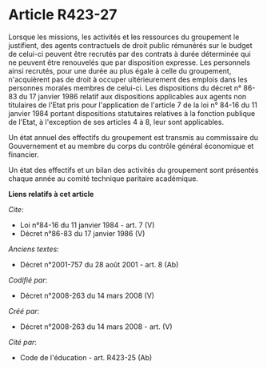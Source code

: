 # Article R423-27

Lorsque les missions, les activités et les ressources du groupement le justifient, des agents contractuels de droit public
rémunérés sur le budget de celui-ci peuvent être recrutés par des contrats à durée déterminée qui ne peuvent être renouvelés
que par disposition expresse. Les personnels ainsi recrutés, pour une durée au plus égale à celle du groupement, n'acquièrent
pas de droit à occuper ultérieurement des emplois dans les personnes morales membres de celui-ci. Les dispositions du décret
n° 86-83 du 17 janvier 1986 relatif aux dispositions applicables aux agents non titulaires de l'Etat pris pour l'application
de l'article 7 de la loi n° 84-16 du 11 janvier 1984 portant dispositions statutaires relatives à la fonction publique de
l'Etat, à l'exception de ses articles 4 à 8, leur sont applicables. 

Un état annuel des effectifs du groupement est transmis au commissaire du Gouvernement et au membre du corps du contrôle
général économique et financier. 

Un état des effectifs et un bilan des activités du groupement sont présentés chaque année au comité technique paritaire
académique.

**Liens relatifs à cet article**

_Cite_:

  - Loi n°84-16 du 11 janvier 1984 - art. 7 (V)
  - Décret n°86-83 du 17 janvier 1986 (V)

_Anciens textes_:

  - Décret n°2001-757 du 28 août 2001 - art. 8 (Ab)

_Codifié par_:

  - Décret n°2008-263 du 14 mars 2008 (V)

_Créé par_:

  - Décret n°2008-263 du 14 mars 2008 - art. (V)

_Cité par_:

  - Code de l'éducation - art. R423-25 (Ab)
